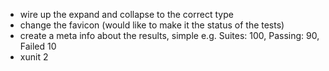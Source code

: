 * wire up the expand and collapse to the correct type
* change the favicon (would like to make it the status of the tests)
* create a meta info about the results, simple e.g.
    Suites: 100, Passing: 90, Failed 10
* xunit 2